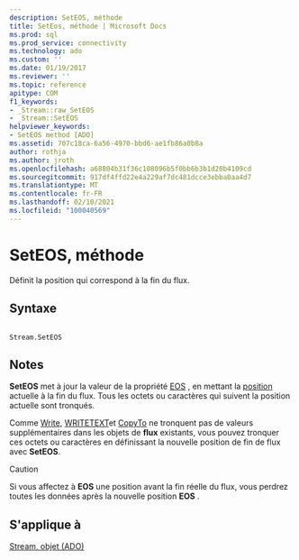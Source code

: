 ```yaml
---
description: SetEOS, méthode
title: SetEos, méthode | Microsoft Docs
ms.prod: sql
ms.prod_service: connectivity
ms.technology: ado
ms.custom: ''
ms.date: 01/19/2017
ms.reviewer: ''
ms.topic: reference
apitype: COM
f1_keywords:
- _Stream::raw_SetEOS
- _Stream::SetEOS
helpviewer_keywords:
- SetEOS method [ADO]
ms.assetid: 707c18ca-6a56-4970-bbd6-ae1fb86a0b8a
author: rothja
ms.author: jroth
ms.openlocfilehash: a68804b31f36c108096b5f0bb6b3b1d20b4109cd
ms.sourcegitcommit: 917df4ffd22e4a229af7dc481dcce3ebba0aa4d7
ms.translationtype: MT
ms.contentlocale: fr-FR
ms.lasthandoff: 02/10/2021
ms.locfileid: "100040569"
---
```

# <a name="seteos-method"></a>SetEOS, méthode
Définit la position qui correspond à la fin du flux.  
  
## <a name="syntax"></a>Syntaxe  
  
```  
  
Stream.SetEOS  
```  
  
## <a name="remarks"></a>Notes  
 **SetEOS** met à jour la valeur de la propriété [EOS](./eos-property.md) , en mettant la [position](./position-property-ado.md) actuelle à la fin du flux. Tous les octets ou caractères qui suivent la position actuelle sont tronqués.  
  
 Comme [Write](./write-method.md), [WRITETEXT](./writetext-method.md)et [CopyTo](./copyto-method-ado.md) ne tronquent pas de valeurs supplémentaires dans les objets de **flux** existants, vous pouvez tronquer ces octets ou caractères en définissant la nouvelle position de fin de flux avec **SetEOS**.  
  
> [!CAUTION]
>  Si vous affectez à **EOS** une position avant la fin réelle du flux, vous perdrez toutes les données après la nouvelle position **EOS** .  
  
## <a name="applies-to"></a>S'applique à  
 [Stream, objet (ADO)](./stream-object-ado.md)